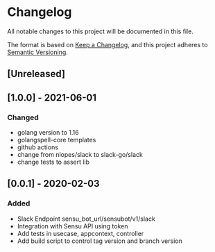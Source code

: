 # Changelog
All notable changes to this project will be documented in this file.

The format is based on [Keep a Changelog](https://keepachangelog.com/en/1.0.0/),
and this project adheres to [Semantic Versioning](https://semver.org/spec/v2.0.0.html).

## [Unreleased]

## [1.0.0] - 2021-06-01
### Changed
- golang version to 1.16
- golangspell-core templates
- github actions
- change from nlopes/slack to slack-go/slack
- change tests to assert lib

## [0.0.1] - 2020-02-03
### Added
- Slack Endpoint sensu_bot_url/sensubot/v1/slack
- Integration with Sensu API using token
- Add tests in usecase, appcontext, controller
- Add build script to control tag version and branch version
